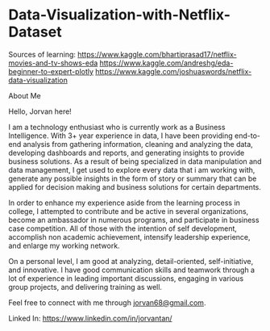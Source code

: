 # Data-Visualization-with-Netflix-Dataset


Sources of learning:
https://www.kaggle.com/bhartiprasad17/netflix-movies-and-tv-shows-eda
https://www.kaggle.com/andreshg/eda-beginner-to-expert-plotly
https://www.kaggle.com/joshuaswords/netflix-data-visualization

About Me

Hello, Jorvan here!

I am a technology enthusiast who is currently work as a Business Intelligence. With 3+ year experience in data, I have been providing end-to-end analysis from gathering information, cleaning and analyzing the data, developing dashboards and reports, and generating insights to provide business solutions. As a result of being specialized in data manipulation and data management, I get used to explore every data that i am working with, generate any possible insights in the form of story or summary that can be applied for decision making and business solutions for certain departments.

In order to enhance my experience aside from the learning process in college, I attempted to contribute and be active in several organizations, become an ambassador in numerous programs, and participate in business case competition. All of those with the intention of self development, accomplish non academic achievement, intensify leadership experience, and enlarge my working network.

On a personal level, I am good at analyzing, detail-oriented, self-initiative, and innovative. I have good communication skills and teamwork through a lot of experience in leading important discussions, engaging in various group projects, and delivering training as well.

Feel free to connect with me through jorvan68@gmail.com.

Linked In: https://www.linkedin.com/in/jorvantan/
